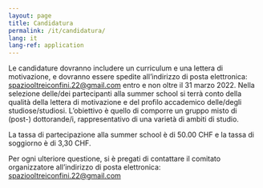 ```yaml
---
layout: page
title: Candidatura
permalink: /it/candidatura/
lang: it
lang-ref: application
---
```


Le candidature dovranno includere un curriculum e una lettera di motivazione, e dovranno essere spedite all’indirizzo di posta elettronica: spaziooltreiconfini.22@gmail.com entro e non oltre il 31 marzo 2022. Nella selezione delle/dei partecipanti alla summer school si terrà conto della qualità della lettera di motivazione e del profilo accademico delle/degli studiose/studiosi. L’obiettivo è quello di comporre un gruppo misto di (post-) dottorande/i, rappresentativo di una varietà di ambiti di studio. 

La tassa di partecipazione alla summer school è di 50.00 CHF e la tassa di soggiorno è di 3,30 CHF.

Per ogni ulteriore questione, si è pregati di contattare il comitato organizzatore  all’indirizzo di posta elettronica: spaziooltreiconfini.22@gmail.com
